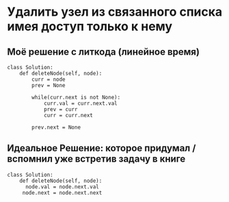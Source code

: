 # Удалить узел из связанного списка имея доступ только к нему
## Моё решение с литкода (линейное время)
```python3
class Solution:
    def deleteNode(self, node):
        curr = node
        prev = None
        
        while(curr.next is not None):
            curr.val = curr.next.val
            prev = curr
            curr = curr.next
            
        prev.next = None
```

## Идеальное Решение: которое придумал / вспомнил уже встретив задачу в книге

```python3
class Solution:
    def deleteNode(self, node):
      node.val = node.next.val
     node.next = node.next.next
```
